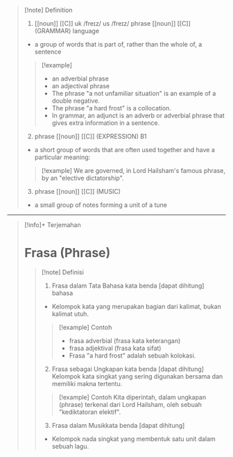 >[!note] Definition
>1. [[noun]] [[C]]
uk  /freɪz/ us  /freɪz/
phrase [[noun]] [[C]] (GRAMMAR)
language
>- a group of words that is part of, rather than the whole of, a sentence
> > [!example] 
> > - an adverbial phrase
> > - an adjectival phrase
> > - The phrase "a not unfamiliar situation" is an example of a double negative.
> > - The phrase "a hard frost" is a collocation.
> > - In grammar, an adjunct is an adverb or adverbial phrase that gives extra information in a sentence.
> >   
>2. phrase [[noun]] [[C]] (EXPRESSION)
B1
>- a short group of words that are often used together and have a particular meaning:
> > [!example] 
> > We are governed, in Lord Hailsham's famous phrase, by an "elective dictatorship".
> >   
>3. phrase [[noun]] [[C]] (MUSIC)
>- a small group of notes forming a unit of a tune

---

>[!info]+ Terjemahan
> # Frasa (Phrase)
> > [!note] Definisi
> > 1. Frasa dalam Tata Bahasa
> >    kata benda [dapat dihitung]
> >    bahasa
> > - Kelompok kata yang merupakan bagian dari kalimat, bukan kalimat utuh.
> > > [!example] Contoh
> > > - frasa adverbial (frasa kata keterangan)
> > > - frasa adjektival (frasa kata sifat)
> > > - Frasa "a hard frost" adalah sebuah kolokasi.
> > 
> > 2. Frasa sebagai Ungkapan
> >    kata benda [dapat dihitung]
> > Kelompok kata singkat yang sering digunakan bersama dan memiliki makna tertentu.
> > > [!example] Contoh
> > > Kita diperintah, dalam ungkapan (phrase) terkenal dari Lord Hailsham, oleh sebuah "kediktatoran elektif".
> >  
> > 3. Frasa dalam Musikkata benda [dapat dihitung]
> > - Kelompok nada singkat yang membentuk satu unit dalam sebuah lagu.

